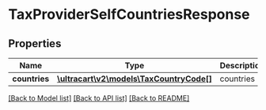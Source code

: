 # TaxProviderSelfCountriesResponse

## Properties
Name | Type | Description | Notes
------------ | ------------- | ------------- | -------------
**countries** | [**\ultracart\v2\models\TaxCountryCode[]**](TaxCountryCode.md) | countries | [optional] 

[[Back to Model list]](../README.md#documentation-for-models) [[Back to API list]](../README.md#documentation-for-api-endpoints) [[Back to README]](../README.md)


